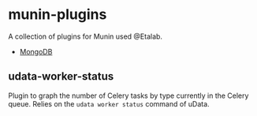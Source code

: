 # munin-plugins
A collection of plugins for Munin used @Etalab.

- [MongoDB](mongo/)

## udata-worker-status

Plugin to graph the number of Celery tasks by type currently in the Celery queue. Relies on the `udata worker status` command of uData.

